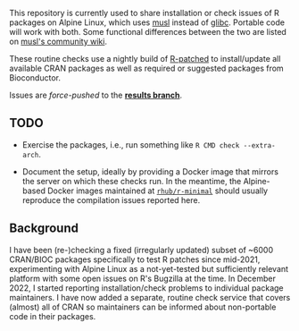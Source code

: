 This repository is currently used to share installation or check issues
of R packages on Alpine Linux, which uses [musl](https://musl.libc.org/)
instead of [glibc](https://www.gnu.org/software/libc/). Portable code will
work with both. Some functional differences between the two are listed on
[musl's community wiki](https://wiki.musl-libc.org/functional-differences-from-glibc).

These routine checks use a nightly build of
[R-patched](https://CRAN.R-project.org/src/base-prerelease/)
to install/update all available CRAN packages
as well as required or suggested packages from Bioconductor.

Issues are *force-pushed* to the [**results branch**](tree/results/musl).


## TODO

- Exercise the packages, i.e., run something like `R CMD check --extra-arch`.

- Document the setup, ideally by providing a Docker image that mirrors
  the server on which these checks run.
  In the meantime, the Alpine-based Docker images maintained at
  [`rhub/r-minimal`](https://github.com/r-hub/r-minimal)
  should usually reproduce the compilation issues reported here.


## Background

I have been (re-)checking a fixed (irregularly updated) subset of ~6000
CRAN/BIOC packages specifically to test R patches since mid-2021,
experimenting with Alpine Linux as a not-yet-tested but sufficiently
relevant platform with some open issues on R's Bugzilla at the time.
In December 2022, I started reporting installation/check problems to
individual package maintainers.
I have now added a separate, routine check service that covers (almost)
all of CRAN so maintainers can be informed about non-portable code in
their packages.
